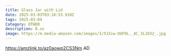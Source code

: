```yaml
---
title: Glass Jar with Lid
date: 2025-03-03T03:18:53.910Z
tags: 2025-03-04
Category: OTHER
description: 8.xx
image: https://m.media-amazon.com/images/I/51Xiw-DUFOL._AC_SL1032_.jpg
---
```

https://amzlink.to/az0aowp2CS3Nm   AD